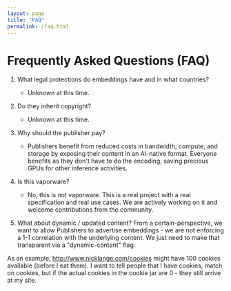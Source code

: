```yaml
---
layout: page
title: "FAQ"
permalink: /faq.html
---
```


# Frequently Asked Questions (FAQ)

1. What legal protections do embeddings have and in what countries?

    - Unknown at this time.

1. Do they inherit copyright?
    - Unknown at this time.

1. Why should the publisher pay?
    - Publishers benefit from reduced costs in bandwidth, compute, and storage by exposing their content in an AI-native format. Everyone benefits as they don't have to do the encoding, saving precious GPUs for other inference activities.

1. Is this vaporware?
    - No, this is not vaporware. This is a real project with a real specification and real use cases. We are actively working on it and welcome contributions from the community.

1. What about dynamic / updated content?
  From a certain-perspective, we want to allow Publishers to advertise embeddings - we are not enforcing a 1-1 correlation with the underlying content. We just need to make that transparent via a "dynamic-content" flag.

  As an example, http://www.nicklange.com/cookies might have 100 cookies available (before I eat them). I want to tell people that I have cookies, match on cookies, but if the actual cookies in the cookie jar are 0 - they still arrive at my site.
